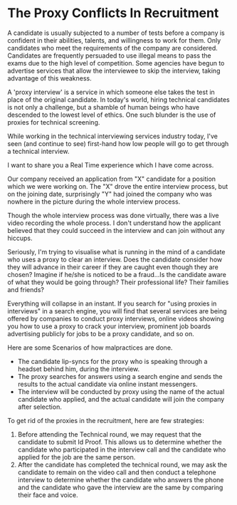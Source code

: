 # The Proxy Conflicts In Recruitment

A candidate is usually subjected to a number of tests before a company is confident in their
abilities, talents, and willingness to work for them. Only candidates who meet the
requirements of the company are considered. Candidates are frequently persuaded to use
illegal means to pass the exams due to the high level of competition. Some agencies have
begun to advertise services that allow the interviewee to skip the interview, taking advantage
of this weakness.

A &#39;proxy interview&#39; is a service in which someone else takes the test in place of the original
candidate. In today&#39;s world, hiring technical candidates is not only a challenge, but a shamble
of human beings who have descended to the lowest level of ethics. One such blunder is the
use of proxies for technical screening.

While working in the technical interviewing services industry today, I&#39;ve seen (and continue
to see) first-hand how low people will go to get through a technical interview.

I want to share you a Real Time experience which I have come across.

Our company received an application from &quot;X&quot; candidate for a position which we were
working on. The &quot;X&quot; drove the entire interview process, but on the joining date, surprisingly
&quot;Y&quot; had joined the company who was nowhere in the picture during the whole interview
process.

Though the whole interview process was done virtually, there was a live video recording the
whole process. I don&#39;t understand how the applicant believed that they could succeed in the
interview and can join without any hiccups.

Seriously, I&#39;m trying to visualise what is running in the mind of a candidate who uses a proxy
to clear an interview. Does the candidate consider how they will advance in their career if
they are caught even though they are chosen? Imagine if he/she is noticed to be a fraud...Is
the candidate aware of what they would be going through? Their professional life? Their
families and friends?

Everything will collapse in an instant. If you search for &quot;using proxies in interviews&quot; in a
search engine, you will find that several services are being offered by companies to conduct
proxy interviews, online videos showing you how to use a proxy to crack your interview,
prominent job boards advertising publicly for jobs to be a proxy candidate, and so on.

Here are some Scenarios of how malpractices are done.

- The candidate lip-syncs for the proxy who is speaking through a headset behind him, during
the interview.
- The proxy searches for answers using a search engine and sends the results to the actual
candidate via online instant messengers.
- The interview will be conducted by proxy using the name of the actual candidate who
applied, and the actual candidate will join the company after selection.

To get rid of the proxies in the recruitment, here are few strategies:
1. Before attending the Technical round, we may request that the candidate to submit Id
Proof. This allows us to determine whether the candidate who participated in the
interview call and the candidate who applied for the job are the same person.
2. After the candidate has completed the technical round, we may ask the candidate to
remain on the video call and then conduct a telephone interview to determine whether
the candidate who answers the phone and the candidate who gave the interview are
the same by comparing their face and voice.
